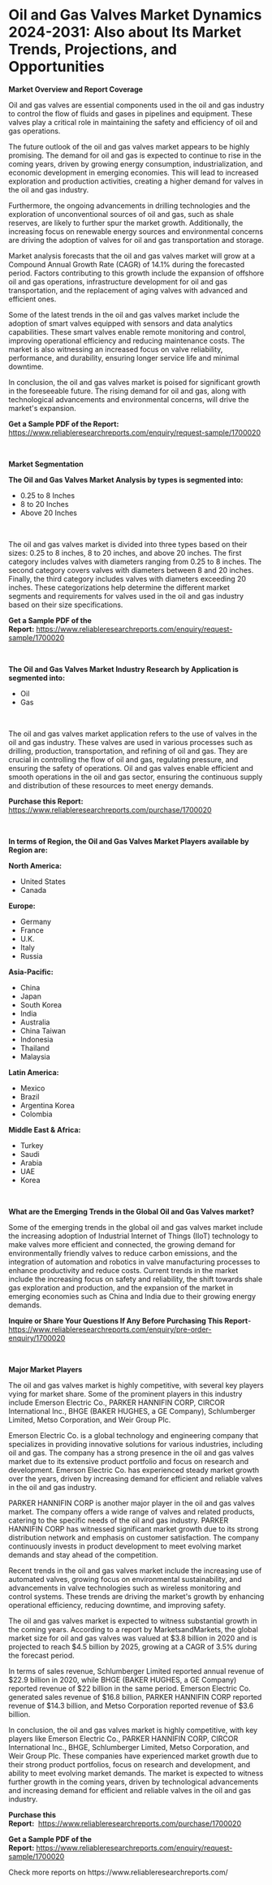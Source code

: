 <p><h1>Oil and Gas Valves Market Dynamics 2024-2031: Also about Its Market Trends, Projections, and Opportunities</h1></p><p><strong>Market Overview and Report Coverage</strong></p>
<p><p>Oil and gas valves are essential components used in the oil and gas industry to control the flow of fluids and gases in pipelines and equipment. These valves play a critical role in maintaining the safety and efficiency of oil and gas operations.</p><p>The future outlook of the oil and gas valves market appears to be highly promising. The demand for oil and gas is expected to continue to rise in the coming years, driven by growing energy consumption, industrialization, and economic development in emerging economies. This will lead to increased exploration and production activities, creating a higher demand for valves in the oil and gas industry.</p><p>Furthermore, the ongoing advancements in drilling technologies and the exploration of unconventional sources of oil and gas, such as shale reserves, are likely to further spur the market growth. Additionally, the increasing focus on renewable energy sources and environmental concerns are driving the adoption of valves for oil and gas transportation and storage.</p><p>Market analysis forecasts that the oil and gas valves market will grow at a Compound Annual Growth Rate (CAGR) of 14.1% during the forecasted period. Factors contributing to this growth include the expansion of offshore oil and gas operations, infrastructure development for oil and gas transportation, and the replacement of aging valves with advanced and efficient ones.</p><p>Some of the latest trends in the oil and gas valves market include the adoption of smart valves equipped with sensors and data analytics capabilities. These smart valves enable remote monitoring and control, improving operational efficiency and reducing maintenance costs. The market is also witnessing an increased focus on valve reliability, performance, and durability, ensuring longer service life and minimal downtime.</p><p>In conclusion, the oil and gas valves market is poised for significant growth in the foreseeable future. The rising demand for oil and gas, along with technological advancements and environmental concerns, will drive the market's expansion.</p></p>
<p><strong>Get a Sample PDF of the Report:</strong> <a href="https://www.reliableresearchreports.com/enquiry/request-sample/1700020">https://www.reliableresearchreports.com/enquiry/request-sample/1700020</a></p>
<p>&nbsp;</p>
<p><strong>Market Segmentation</strong></p>
<p><strong>The Oil and Gas Valves Market Analysis by types is segmented into:</strong></p>
<p><ul><li>0.25 to 8 Inches</li><li>8 to 20 Inches</li><li>Above 20 Inches</li></ul></p>
<p>&nbsp;</p>
<p><p>The oil and gas valves market is divided into three types based on their sizes: 0.25 to 8 inches, 8 to 20 inches, and above 20 inches. The first category includes valves with diameters ranging from 0.25 to 8 inches. The second category covers valves with diameters between 8 and 20 inches. Finally, the third category includes valves with diameters exceeding 20 inches. These categorizations help determine the different market segments and requirements for valves used in the oil and gas industry based on their size specifications.</p></p>
<p><strong>Get a Sample PDF of the Report:</strong>&nbsp;<a href="https://www.reliableresearchreports.com/enquiry/request-sample/1700020">https://www.reliableresearchreports.com/enquiry/request-sample/1700020</a></p>
<p>&nbsp;</p>
<p><strong>The Oil and Gas Valves Market Industry Research by Application is segmented into:</strong></p>
<p><ul><li>Oil</li><li>Gas</li></ul></p>
<p>&nbsp;</p>
<p><p>The oil and gas valves market application refers to the use of valves in the oil and gas industry. These valves are used in various processes such as drilling, production, transportation, and refining of oil and gas. They are crucial in controlling the flow of oil and gas, regulating pressure, and ensuring the safety of operations. Oil and gas valves enable efficient and smooth operations in the oil and gas sector, ensuring the continuous supply and distribution of these resources to meet energy demands.</p></p>
<p><strong>Purchase this Report:</strong>&nbsp; <a href="https://www.reliableresearchreports.com/purchase/1700020">https://www.reliableresearchreports.com/purchase/1700020</a></p>
<p>&nbsp;</p>
<p><strong>In terms of Region, the Oil and Gas Valves Market Players available by Region are:</strong></p>
<p>
    <p> <strong> North America: </strong>
        <ul>
            <li>United States</li>
            <li>Canada</li>
        </ul>
        </p> 
    <p> <strong> Europe: </strong>
        <ul>
            <li>Germany</li>
            <li>France</li>
            <li>U.K.</li>
            <li>Italy</li>
            <li>Russia</li>
        </ul>
        </p> 
    <p> <strong> Asia-Pacific: </strong>
        <ul>
            <li>China</li>
            <li>Japan</li>
            <li>South Korea</li>
            <li>India</li>
            <li>Australia</li>
            <li>China Taiwan</li>
            <li>Indonesia</li>
            <li>Thailand</li>
            <li>Malaysia</li>
        </ul>
        </p> 
    <p> <strong> Latin America: </strong>
        <ul>
            <li>Mexico</li>
            <li>Brazil</li>
            <li>Argentina Korea</li>
            <li>Colombia</li>
        </ul>
        </p> 
    <p> <strong> Middle East & Africa: </strong>
        <ul>
            <li>Turkey</li>
            <li>Saudi</li>
            <li>Arabia</li>
            <li>UAE</li>
            <li>Korea</li>
        </ul>
    </p>
    </p>
<p>&nbsp;</p>
<p><strong>What are the Emerging Trends in the Global Oil and Gas Valves market?</strong></p>
<p><p>Some of the emerging trends in the global oil and gas valves market include the increasing adoption of Industrial Internet of Things (IIoT) technology to make valves more efficient and connected, the growing demand for environmentally friendly valves to reduce carbon emissions, and the integration of automation and robotics in valve manufacturing processes to enhance productivity and reduce costs. Current trends in the market include the increasing focus on safety and reliability, the shift towards shale gas exploration and production, and the expansion of the market in emerging economies such as China and India due to their growing energy demands.</p></p>
<p><strong>Inquire or Share Your Questions If Any Before Purchasing This Report</strong>- <a href="https://www.reliableresearchreports.com/enquiry/pre-order-enquiry/1700020">https://www.reliableresearchreports.com/enquiry/pre-order-enquiry/1700020</a></p>
<p>&nbsp;</p>
<p><strong>Major Market Players</strong></p>
<p><p>The oil and gas valves market is highly competitive, with several key players vying for market share. Some of the prominent players in this industry include Emerson Electric Co., PARKER HANNIFIN CORP, CIRCOR International Inc., BHGE (BAKER HUGHES, a GE Company), Schlumberger Limited, Metso Corporation, and Weir Group Plc. </p><p>Emerson Electric Co. is a global technology and engineering company that specializes in providing innovative solutions for various industries, including oil and gas. The company has a strong presence in the oil and gas valves market due to its extensive product portfolio and focus on research and development. Emerson Electric Co. has experienced steady market growth over the years, driven by increasing demand for efficient and reliable valves in the oil and gas industry.</p><p>PARKER HANNIFIN CORP is another major player in the oil and gas valves market. The company offers a wide range of valves and related products, catering to the specific needs of the oil and gas industry. PARKER HANNIFIN CORP has witnessed significant market growth due to its strong distribution network and emphasis on customer satisfaction. The company continuously invests in product development to meet evolving market demands and stay ahead of the competition.</p><p>Recent trends in the oil and gas valves market include the increasing use of automated valves, growing focus on environmental sustainability, and advancements in valve technologies such as wireless monitoring and control systems. These trends are driving the market's growth by enhancing operational efficiency, reducing downtime, and improving safety.</p><p>The oil and gas valves market is expected to witness substantial growth in the coming years. According to a report by MarketsandMarkets, the global market size for oil and gas valves was valued at $3.8 billion in 2020 and is projected to reach $4.5 billion by 2025, growing at a CAGR of 3.5% during the forecast period.</p><p>In terms of sales revenue, Schlumberger Limited reported annual revenue of $22.9 billion in 2020, while BHGE (BAKER HUGHES, a GE Company) reported revenue of $22 billion in the same period. Emerson Electric Co. generated sales revenue of $16.8 billion, PARKER HANNIFIN CORP reported revenue of $14.3 billion, and Metso Corporation reported revenue of $3.6 billion.</p><p>In conclusion, the oil and gas valves market is highly competitive, with key players like Emerson Electric Co., PARKER HANNIFIN CORP, CIRCOR International Inc., BHGE, Schlumberger Limited, Metso Corporation, and Weir Group Plc. These companies have experienced market growth due to their strong product portfolios, focus on research and development, and ability to meet evolving market demands. The market is expected to witness further growth in the coming years, driven by technological advancements and increasing demand for efficient and reliable valves in the oil and gas industry.</p></p>
<p><strong>Purchase this Report:</strong>&nbsp;&nbsp;<a href="https://www.reliableresearchreports.com/purchase/1700020">https://www.reliableresearchreports.com/purchase/1700020</a></p>
<p></p>
<p><strong>Get a Sample PDF of the Report:</strong>&nbsp;<a href="https://www.reliableresearchreports.com/enquiry/request-sample/1700020">https://www.reliableresearchreports.com/enquiry/request-sample/1700020</a></p>
<p>Check more reports on https://www.reliableresearchreports.com/</p>